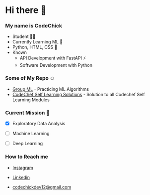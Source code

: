 # Hi there 👋

<!--
**Codechickdev/codechickdev** is a ✨ _special_ ✨ repository because its `README.md` (this file) appears on your GitHub profile.

Here are some ideas to get you started:

- 🔭 I’m currently working on ...
- 🌱 I’m currently learning ...
- 👯 I’m looking to collaborate on ...
- 🤔 I’m looking for help with ...
- 💬 Ask me about ...
- 📫 How to reach me: ...
- 😄 Pronouns: ...
- ⚡ Fun fact: ...
-->

### My name is **CodeChick**

- Student 👩‍🎓
- Currently Learning ML 🦾
- Python, HTML, CSS 🌱
- Known
  - API Development with FastAPI ⚡
  - Software Development with Python

### Some of My Repo ☺

- [Group ML](https://github.com/Codechickdev/Group_ML) - Practicing ML Algorithms
- [CodeChef Self Learning Solutions](https://github.com/Codechickdev/CodeChef_Self_Learning_Solution) - Solution to all Codechef Self Learning Modules

### Current Mission 🚀

- [x] Exploratory Data Analysis
- [ ] Machine Learning
- [ ] Deep Learning


### How to Reach me
- [Instagram](https://www.instagram.com/codechickdev/)
- [Linkedin](https://www.linkedin.com/in/premkumarv12/)

- codechickdev12@gmail.com
